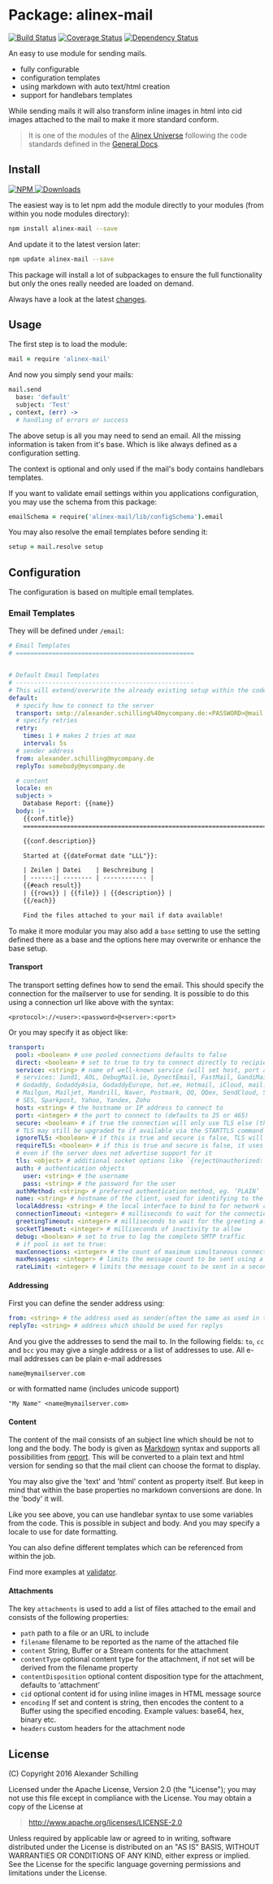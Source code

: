 Package: alinex-mail
=================================================

[![Build Status](https://travis-ci.org/alinex/node-mail.svg?branch=master)](https://travis-ci.org/alinex/node-mail)
[![Coverage Status](https://coveralls.io/repos/alinex/node-mail/badge.png?branch=master)](https://coveralls.io/r/alinex/node-mail?branch=master)
[![Dependency Status](https://gemnasium.com/alinex/node-mail.png)](https://gemnasium.com/alinex/node-mail)

An easy to use module for sending mails.

- fully configurable
- configuration templates
- using markdown with auto text/html creation
- support for handlebars templates

While sending mails it will also transform inline images in html into cid images
attached to the mail to make it more standard conform.

> It is one of the modules of the [Alinex Universe](http://alinex.github.io/code.html)
> following the code standards defined in the [General Docs](http://alinex.github.io/develop).


Install
-------------------------------------------------

[![NPM](https://nodei.co/npm/alinex-mail.png?downloads=true&downloadRank=true&stars=true)
 ![Downloads](https://nodei.co/npm-dl/alinex-mail.png?months=9&height=3)
](https://www.npmjs.com/package/alinex-mail)

The easiest way is to let npm add the module directly to your modules
(from within you node modules directory):

``` sh
npm install alinex-mail --save
```

And update it to the latest version later:

``` sh
npm update alinex-mail --save
```

This package will install a lot of subpackages to ensure the full functionality
but only the ones really needed are loaded on demand.

Always have a look at the latest [changes](Changelog.md).


Usage
-------------------------------------------------

The first step is to load the module:

``` coffee
mail = require 'alinex-mail'
```

And now you simply send your mails:

``` coffee
mail.send
  base: 'default'
  subject: 'Test'
, context, (err) ->
  # handling of errors or success
```

The above setup is all you may need to send an email. All the missing information
is taken from it's base. Which is like always defined as a configuration setting.

The context is optional and only used if the mail's body contains handlebars
templates.

If you want to validate email settings within you applications configuration, you
may use the schema from this package:

``` coffee
emailSchema = require('alinex-mail/lib/configSchema').email
```

You may also resolve the email templates before sending it:

``` coffee
setup = mail.resolve setup
```


Configuration
-------------------------------------------------

The configuration is based on multiple email templates.

### Email Templates

They will be defined under `/email`:

``` yaml
# Email Templates
# =================================================


# Default Email Templates
# -------------------------------------------------
# This will extend/overwrite the already existing setup within the code.
default:
  # specify how to connect to the server
  transport: smtp://alexander.schilling%40mycompany.de:<PASSWORD>@mail.mycompany.de
  # specify retries
  retry:
    times: 1 # makes 2 tries at max
    interval: 5s
  # sender address
  from: alexander.schilling@mycompany.de
  replyTo: somebody@mycompany.de

  # content
  locale: en
  subject: >
    Database Report: {{name}}
  body: |+
    {{conf.title}}
    ==========================================================================

    {{conf.description}}

    Started at {{dateFormat date "LLL"}}:

    | Zeilen | Datei    | Beschreibung |
    | ------:| -------- | ------------ |
    {{#each result}}
    | {{rows}} | {{file}} | {{description}} |
    {{/each}}

    Find the files attached to your mail if data available!
```

To make it more modular you may also add a `base` setting to use the setting defined
there as a base and the options here may overwrite or enhance the base setup.

#### Transport

The transport setting defines how to send the email. This should specify the
connection for the mailserver to use for sending. It is possible to do this using
a connection url like above with the syntax:

    <protocol>://<user>:<password>@<server>:<port>

Or you may specify it as object like:

``` yaml
transport:
  pool: <boolean> # use pooled connections defaults to false
  direct: <boolean> # set to true to try to connect directly to recipients MX
  service: <string> # name of well-known service (will set host, port and secure options)
  # services: 1und1, AOL, DebugMail.io, DynectEmail, FastMail, GandiMail, Gmail,
  # Godaddy, GodaddyAsia, GodaddyEurope, hot.ee, Hotmail, iCloud, mail.ee, Mail.ru,
  # Mailgun, Mailjet, Mandrill, Naver, Postmark, QQ, QQex, SendCloud, SendGrid,
  # SES, Sparkpost, Yahoo, Yandex, Zoho
  host: <string> # the hostname or IP address to connect to
  port: <integer> # the port to connect to (defaults to 25 or 465)
  secure: <boolean> # if true the connection will only use TLS else (the default)
  # TLS may still be upgraded to if available via the STARTTLS command
  ignoreTLS: <boolean> # if this is true and secure is false, TLS will not be used
  requireTLS: <boolean> # if this is true and secure is false, it uses STARTTLS
  # even if the server does not advertise support for it
  tls: <object> # additional socket options like `{rejectUnauthorized: true}`
  auth: # authentication objects
    user: <string> # the username
    pass: <string> # the password for the user
  authMethod: <string> # preferred authentication method, eg. ‘PLAIN’
  name: <string> # hostname of the client, used for identifying to the server
  localAddress: <string> # the local interface to bind to for network connections
  connectionTimeout: <integer> # milliseconds to wait for the connection to establish
  greetingTimeout: <integer> # milliseconds to wait for the greeting after connection is established
  socketTimeout: <integer> # milliseconds of inactivity to allow
  debug: <boolean> # set to true to log the complete SMTP traffic
  # if pool is set to true:
  maxConnections: <integer> # the count of maximum simultaneous connections (defaults to 5)
  maxMessages: <integer> # limits the message count to be sent using a single connection (defaults to 100)
  rateLimit: <integer> # limits the message count to be sent in a second (defaults to false)    
```

#### Addressing

First you can define the sender address using:

``` yaml
from: <string> # the address used as sender(often the same as used in transport)
replyTo: <string> # address which should be used for replys
```

And you give the addresses to send the mail to. In the following fields: `to`, `cc`
and `bcc` you may give a single address or a list of addresses to use.
All e-mail addresses can be plain e-mail addresses

    name@mymailserver.com

or with formatted name (includes unicode support)

    "My Name" <name@mymailserver.com>

#### Content

The content of the mail consists of an subject line which should be not to long
and the body. The body is given as [Markdown](http://alinex.github.io/develop/lang/markdown.html)
syntax and supports all possibilities from
[report](http://alinex.github.io/node-report/README.md.html#markup%20syntax).
This will be converted to a plain text and html version for sending so that the
mail client can choose the format to display.

You may also give the 'text' and 'html' content as property itself. But keep in
mind that within the base properties no markdown conversions are done. In the
'body' it will.

Like you see above, you can use handlebar syntax to use some variables from the
code. This is possible in subject and body. And you may specify a
locale to use for date formatting.

You can also define different templates which can be referenced from within the
job.

Find more examples at [validator](http://alinex.github.io/node-validator/README.md.html#handlebars).

#### Attachments

The key `attachments` is used to add a list of files attached to the email and
consists of the following properties:

- `path` path to a file or an URL to include
- `filename` filename to be reported as the name of the attached file
- `content` String, Buffer or a Stream contents for the attachment
- `contentType` optional content type for the attachment, if not set will be
  derived from the filename property
- `contentDisposition` optional content disposition type for the attachment,
  defaults to ‘attachment’
- `cid` optional content id for using inline images in HTML message source
- `encoding` If set and content is string, then encodes the content to a Buffer
  using the specified encoding. Example values: base64, hex, binary etc.
- `headers` custom headers for the attachment node



License
-------------------------------------------------

(C) Copyright 2016 Alexander Schilling

Licensed under the Apache License, Version 2.0 (the "License");
you may not use this file except in compliance with the License.
You may obtain a copy of the License at

>  <http://www.apache.org/licenses/LICENSE-2.0>

Unless required by applicable law or agreed to in writing, software
distributed under the License is distributed on an "AS IS" BASIS,
WITHOUT WARRANTIES OR CONDITIONS OF ANY KIND, either express or implied.
See the License for the specific language governing permissions and
limitations under the License.
